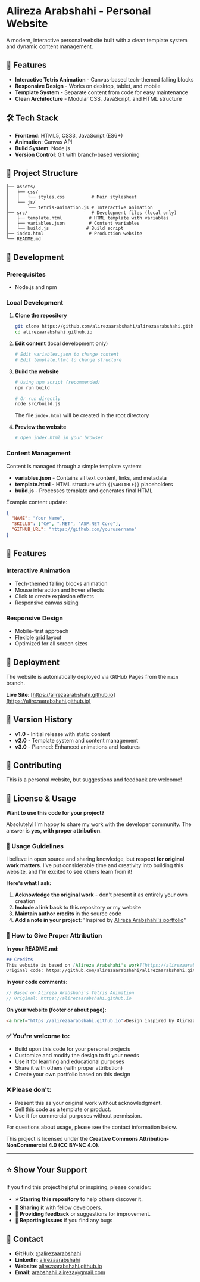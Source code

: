 # Alireza Arabshahi - Personal Website

A modern, interactive personal website built with a clean template system and dynamic content management.

## 🚀 Features

- **Interactive Tetris Animation** - Canvas-based tech-themed falling blocks
- **Responsive Design** - Works on desktop, tablet, and mobile
- **Template System** - Separate content from code for easy maintenance
- **Clean Architecture** - Modular CSS, JavaScript, and HTML structure

## 🛠️ Tech Stack

- **Frontend**: HTML5, CSS3, JavaScript (ES6+)
- **Animation**: Canvas API
- **Build System**: Node.js
- **Version Control**: Git with branch-based versioning

## 📁 Project Structure

```
├── assets/
│   ├── css/
│   │   └── styles.css          # Main stylesheet
│   └── js/
│       └── tetris-animation.js # Interactive animation
├── src/                        # Development files (local only)
│   ├── template.html          # HTML template with variables
│   ├── variables.json         # Content variables
│   └── build.js              # Build script
├── index.html                 # Production website
└── README.md
```

## 🔧 Development

### Prerequisites

- Node.js and npm

### Local Development

1. **Clone the repository**
   ```bash
   git clone https://github.com/alirezaarabshahi/alirezaarabshahi.github.io.git
   cd alirezaarabshahi.github.io
   ```

2. **Edit content** (local development only)
   ```bash
   # Edit variables.json to change content
   # Edit template.html to change structure
   ```

3. **Build the website**
   ```bash
   # Using npm script (recommended)
   npm run build
   
   # Or run directly
   node src/build.js
   ```
   The file `index.html` will be created in the root directory
4. **Preview the website**
   ```bash
   # Open index.html in your browser
   ```

### Content Management

Content is managed through a simple template system:

- **variables.json** - Contains all text content, links, and metadata
- **template.html** - HTML structure with `{{VARIABLE}}` placeholders
- **build.js** - Processes template and generates final HTML

Example content update:
```json
{
  "NAME": "Your Name",
  "SKILLS": ["C#", ".NET", "ASP.NET Core"],
  "GITHUB_URL": "https://github.com/yourusername"
}
```

## 🌟 Features

### Interactive Animation
- Tech-themed falling blocks animation
- Mouse interaction and hover effects
- Click to create explosion effects
- Responsive canvas sizing

### Responsive Design
- Mobile-first approach
- Flexible grid layout
- Optimized for all screen sizes

## 🚀 Deployment

The website is automatically deployed via GitHub Pages from the `main` branch.

**Live Site**: [https://alirezaarabshahi.github.io](https://alirezaarabshahi.github.io)

## 📝 Version History

- **v1.0** - Initial release with static content
- **v2.0** - Template system and content management
- **v3.0** - Planned: Enhanced animations and features

## 🤝 Contributing

This is a personal website, but suggestions and feedback are welcome!

## 📄 License & Usage

**Want to use this code for your project?** 

Absolutely! I'm happy to share my work with the developer community. The answer is **yes, with proper attribution**.

### 🎯 Usage Guidelines

I believe in open source and sharing knowledge, but **respect for original work matters**. I've put considerable time and creativity into building this website, and I'm excited to see others learn from it!

**Here's what I ask:**
1. **Acknowledge the original work** - don't present it as entirely your own creation
2. **Include a link back** to this repository or my website
3. **Maintain author credits** in the source code
4. **Add a note in your project**: "Inspired by [Alireza Arabshahi's portfolio](https://alirezaarabshahi.github.io)"

### 📝 How to Give Proper Attribution

**In your README.md:**
```markdown
## Credits
This website is based on [Alireza Arabshahi's work](https://alirezaarabshahi.github.io)
Original code: https://github.com/alirezaarabshahi/alirezaarabshahi.github.io
```

**In your code comments:**
```javascript
// Based on Alireza Arabshahi's Tetris Animation
// Original: https://alirezaarabshahi.github.io
```

**On your website (footer or about page):**
```html
<a href="https://alirezaarabshahi.github.io">Design inspired by Alireza Arabshahi</a>
```

### ✅ You're welcome to:
- Build upon this code for your personal projects
- Customize and modify the design to fit your needs
- Use it for learning and educational purposes
- Share it with others (with proper attribution)
- Create your own portfolio based on this design

### ❌ Please don't:

- Present this as your original work without acknowledgment.
- Sell this code as a template or product.
- Use it for commercial purposes without permission.

For questions about usage, please see the contact information below.

This project is licensed under the **Creative Commons Attribution-NonCommercial 4.0 (CC BY-NC 4.0)**.

---

## ⭐ Show Your Support

If you find this project helpful or inspiring, please consider:

- **⭐ Starring this repository** to help others discover it.
- **🔗 Sharing it** with fellow developers.
- **💬 Providing feedback** or suggestions for improvement.
- **🐛 Reporting issues** if you find any bugs

## 📧 Contact

- **GitHub**: [@alirezaarabshahi](https://github.com/alirezaarabshahi)
- **LinkedIn**: [alirezaarabshahi](https://www.linkedin.com/in/alirezaarabshahi)
- **Website**: [alirezaarabshahi.github.io](https://alirezaarabshahi.github.io)
- **Email**: arabshahii.alireza@gmail.com